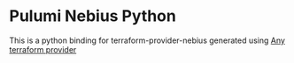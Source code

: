 # Pulumi Nebius Python

This is a python binding for terraform-provider-nebius generated using [Any terraform provider](https://www.pulumi.com/registry/packages/terraform-provider/)